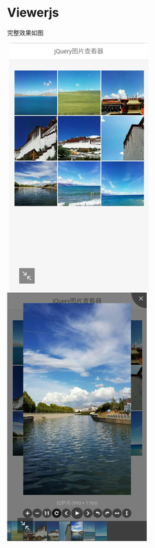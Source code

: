 # Viewerjs

完整效果如图
<p align="left">
  <img src="img/sketch_01.jpg" alt="效果图">
  <span>&nbsp;&nbsp;&nbsp;&nbsp;</span> 
  <img src="img/sketch_02.jpg" alt="效果图">
</p>
